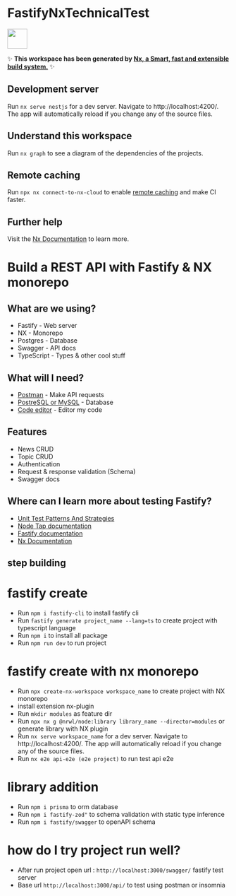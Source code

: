 # FastifyNxTechnicalTest

<a alt="Nx logo" href="https://nx.dev" target="_blank" rel="noreferrer"><img src="https://raw.githubusercontent.com/nrwl/nx/master/images/nx-logo.png" width="45"></a>

✨ **This workspace has been generated by [Nx, a Smart, fast and extensible build system.](https://nx.dev)** ✨

## Development server

Run `nx serve nestjs` for a dev server. Navigate to http://localhost:4200/. The app will automatically reload if you change any of the source files.

## Understand this workspace

Run `nx graph` to see a diagram of the dependencies of the projects.

## Remote caching

Run `npx nx connect-to-nx-cloud` to enable [remote caching](https://nx.app) and make CI faster.

## Further help

Visit the [Nx Documentation](https://nx.dev) to learn more.



# Build a REST API with Fastify & NX monorepo

## What are we using?
* Fastify - Web server
* NX - Monorepo
* Postgres - Database
* Swagger - API docs
* TypeScript - Types & other cool stuff

## What will I need?
* [Postman](https://www.postman.com/) - Make API requests
* [PostreSQL or MySQL](https://github.com/tomanagle/awesome-docker-compose) - Database
* [Code editor](https://jetbrains.com/idea/) - Editor my code

## Features
* News CRUD
* Topic CRUD
* Authentication
* Request & response validation (Schema)
* Swagger docs

## Where can I learn more about testing Fastify?
* [Unit Test Patterns And Strategies](https://github.com/knockaway/unit-test-patterns-and-strategies)
* [Node Tap documentation](https://node-tap.org/docs/getting-started/)
* [Fastify documentation](https://www.fastify.io/docs/latest/Guides/Testing/)
* [Nx Documentation](https://nx.dev/getting-started/package-based-repo-tutorial)

## step building
# fastify create
* Run `npm i fastify-cli` to install fastify cli
* Run `fastify generate project_name --lang=ts` to create project with typescript language
* Run `npm i` to install all package
* Run `npm run dev` to run project

# fastify create with nx monorepo
* Run `npx create-nx-workspace workspace_name` to create project with NX monorepo
* install extension nx-plugin
* Run `mkdir modules` as feature dir
* Run `npx nx g @nrwl/node:library library_name --director=modules` or generate library with NX plugin
* Run `nx serve workspace_name` for a dev server. Navigate to http://localhost:4200/. The app will automatically reload if you change any of the source files.
* Run `nx e2e api-e2e (e2e project)` to run test api e2e

# library addition
* Run `npm i prisma` to orm database
* Run `npm i fastify-zod"` to schema validation with static type inference
* Run `npm i fastify/swagger` to openAPI schema

# how do I try project run well?
* After run project open url : `http://localhost:3000/swagger/` fastify test server
* Base url `http://localhost:3000/api/` to test using postman or insomnia
